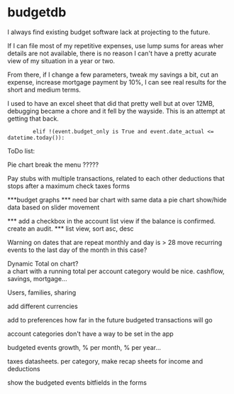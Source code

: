 # budgetdb
I always find existing budget software lack at projecting to the future.  

If I can file most of my repetitive expenses, use lump sums for areas wher details are not available, there is no reason I can't have a pretty acurate view of my situation in  a year or two.

From there, if I change a few parameters, tweak my savings a bit, cut an expense, increase mortgage payment by 10%, I can see real results for the short and medium terms.

I used to have an excel sheet that did that pretty well but at over 12MB, debugging became a chore and it fell by the wayside.  This is an attempt at getting that back.



            elif !(event.budget_only is True and event.date_actual <= datetime.today()):

ToDo list:

Pie chart break the menu ?????


Pay stubs with multiple transactions, related to each other
    deductions that stops after a maximum
    check taxes forms

***budget graphs ***
need bar chart with same data a pie chart
show/hide data based on slider movement

*** add a checkbox in the account list view if the balance is confirmed.  create an audit.
*** list view, sort asc, desc

Warning on dates that are repeat monthly and day is > 28
    move recurring events to the last day of the month in this case?

Dynamic Total on chart?  
a chart with a running total per account category would be nice.  cashflow, savings, mortgage...

Users, families, sharing

add different currencies

add to preferences how far in the future budgeted transactions will go

account categories don't have a way to be set in the app

budgeted events growth, % per month, % per year...

taxes datasheets.  per category, make recap sheets for income and deductions

show the budgeted events bitfields in the forms





